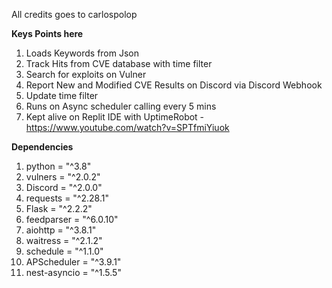 All credits goes to carlospolop

**Keys Points here**
1. Loads Keywords from Json
2. Track Hits from CVE database with time filter
3. Search for exploits on Vulner
4. Report New and Modified CVE Results on Discord via Discord Webhook
5. Update time filter
6. Runs on Async scheduler calling every 5 mins
7. Kept alive on Replit IDE with UptimeRobot - https://www.youtube.com/watch?v=SPTfmiYiuok

**Dependencies**
1. python = "^3.8"
2. vulners = "^2.0.2"
3. Discord = "^2.0.0"
4. requests = "^2.28.1"
5. Flask = "^2.2.2"
6. feedparser = "^6.0.10"
7. aiohttp = "^3.8.1"
8. waitress = "^2.1.2"
9. schedule = "^1.1.0"
10. APScheduler = "^3.9.1"
11. nest-asyncio = "^1.5.5"

